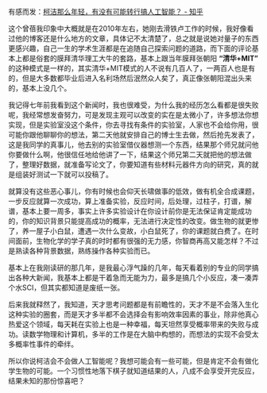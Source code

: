 <p>有感而发：<a href="https://www.zhihu.com/question/60361555/answer/175567346" class="internal">柯洁那么年轻，有没有可能转行搞人工智能？ - 知乎</a></p><p>这个曾蓓我印象中大概就是在2010年左右，她刚去滑铁卢工作的时候，我好像看过他的博客还是什么地方的文章，具体记不太清楚了，总之就是说她对量子的东西更感兴趣，自己一生的学术生涯都是在追随自己探索问题的道路，而下面的评论基本上都是俗套的膜拜清华理工大牛的套路，基本上跟当年膜拜张朝阳 <b>“清华+MIT”</b> 的这种模式是一样的，其实清华+MIT模式的人不说有几百人了，一两百人也是有的，但是大多数都毕业后进入名利场然后泯然众人矣了，真正像张朝阳混出头来的，基本上没几个。</p><p>我记得七年前我看到这个新闻时，我也很难受，为什么我的经历怎么看都是很失败呢，我经常想发奋努力，可是发现主观可以改变的实在是太微小了，许多想法你想实现，但是实验室没这个条件，你去寻找有条件的实验室，人家也不会给你用，很可能你跟他聊聊你的想法，第二天他就安排自己的博士生去做，然后抢先发表了，这是我同学的真事儿，他去别的实验室借仪器想测一个东西，结果那个师兄就问他你要做什么啊，他很信任地给他讲了一下，结果这个师兄第二天就把他的想法做了，整理好数据，就准备写论文了，你要知道有些材料元器件方向的研究，真的就是组装好测试一下就可以投稿了。</p><p>就算没有这些恶心事儿，你有时候也会仰天长啸做事的低效，做有机全合成课题，一步反应就算一次成功，算上准备实验，反应时间，后处理，过柱子，打谱，解谱，基本上要一周多，事实上许多实验设计在你设计前你是无法保证肯定能成功的，你的知识背景只能提高成功的概率，无法进行决定性的改变。做生物的就更惨了，养一屋子小白鼠，遭遇一次什么变故，小白鼠死了，你的课题就白费了。在时间面前，生物化学的学子真的时时都有很强的无力感，你智商再高又能怎样？不过是熟读各种背景数据，熟练操作各种实验而已。<br/></p><p>基本上在我刚读研的那几年，是我最心浮气躁的几年，每天看着别的专业的同学搞出各种大新闻，我基本上都是干着急而无能为力，最多是搞几个小反应，凑一凑弄个水SCI，但其实都知道是废纸一张。</p><p>后来我就释然了，我知道，天才思考问题都是有前瞻性的，天才不是不会落入生化这种实验的圈套，而是天才多半都不会选择会有影响效率因素的事业，除非他真心热爱这个领域，每天耗在实验上也是一种幸福，每天坦然享受概率带来的失败与成功。读数学物理和计算机，多半的工作是在大脑中构想的，而想法的实现不会受太多概率性事件的牵绊。</p><p>所以你说柯洁会不会做人工智能呢？我想可能会有一些可能，但是肯定不会有做化学生物的可能。一个习惯性地落下棋子就知道结果的人，八成不会享受开完反应，结果未知的那份惊喜吧？</p>